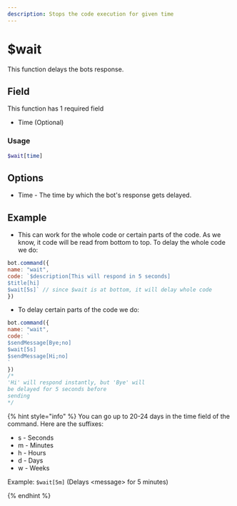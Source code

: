 ```yaml
---
description: Stops the code execution for given time
---
```


# $wait

This function delays the bots response.

## Field
This function has 1 required field
- Time (Optional)

### Usage
```php
$wait[time]
```

## Options
- Time - The time by which the bot's response gets delayed.

## Example

- This can work for the whole code or certain parts of the code. As we know, it code will be read from bottom to top. To delay the whole code we do:

```javascript
bot.command({
name: "wait",
code: `$description[This will respond in 5 seconds]
$title[hi]
$wait[5s]` // since $wait is at bottom, it will delay whole code
})
```

- To delay certain parts of the code we do:

```javascript
bot.command({
name: "wait",
code: `
$sendMessage[Bye;no]
$wait[5s]
$sendMessage[Hi;no]
`
})
/*
'Hi' will respond instantly, but 'Bye' will
be delayed for 5 seconds before
sending
*/
```

{% hint style="info" %} 
 You can go up to 20-24 days in the time field of the command. Here are the suffixes:

* s - Seconds
* m - Minutes
* h - Hours
* d - Days
* w - Weeks

Example: `$wait[5m]` \(Delays &lt;message&gt; for 5 minutes\)

{% endhint %}



